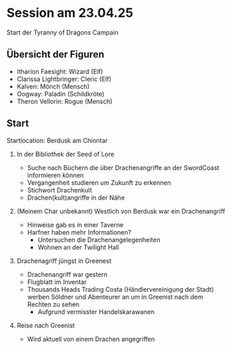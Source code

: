 # Session am 23.04.25

Start der Tyranny of Dragons Campain

## Übersicht der Figuren
- Itharion Faesight: Wizard (Elf)
- Clarissa Lightbringer: Cleric (Elf)
- Kalven: Mönch (Mensch)
- Oogway: Paladin (Schildkröte)
- Theron Vellorin: Rogue (Mensch)

## Start
Startlocation: Berdusk am Chiontar

1. In der Bibliothek der Seed of Lore
    - Suche nach Büchern die über Drachenangriffe an der SwordCoast informieren können
    - Vergangenheit studieren um Zukunft zu erkennen
    - Stichwort Drachenkult
    - Drachen(kult)angriffe in der Nähe

2. (Meinem Char unbekannt)
    Westlich von Berdusk war ein Drachenangriff
    - Hinweise gab es in einer Taverne
    - Harfner haben mehr Informationen?
        - Untersuchen die Drachenangelegenheiten
        - Wohnen an der Twilight Hall

3. Drachenagriff jüngst in Greenest
    - Drachenangriff war gestern
    - Flugblatt im Inventar
    - Thousands Heads Trading Costa (Händlervereinigung der Stadt) werben Söldner und Abenteurer an um in Greenist nach dem Rechten zu sehen
        - Aufgrund vermisster Handelskarawanen

4. Reise nach Greenist
    - Wird aktuell von einem Drachen angegriffen

